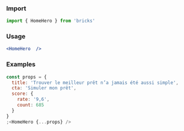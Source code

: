 ### Import

```js static
import { HomeHero } from 'bricks'
```

### Usage

```jsx static
<HomeHero  />
```

### Examples

```jsx
const props = {
  title: 'Trouver le meilleur prêt n’a jamais été aussi simple',
  cta: 'Simuler mon prêt',
  score: {
    rate: '9,6',
    count: 685
  }
}
;<HomeHero {...props} />
```
